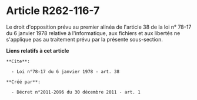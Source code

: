 # Article R262-116-7

Le droit d'opposition prévu au premier alinéa de l'article 38 de la loi n° 78-17 du 6 janvier 1978 relative à l'informatique,
aux fichiers et aux libertés ne s'applique pas au traitement prévu par la présente sous-section.

**Liens relatifs à cet article**

	**Cite**:

	  - Loi n°78-17 du 6 janvier 1978 - art. 38

	**Créé par**:

	  - Décret n°2011-2096 du 30 décembre 2011 - art. 1
